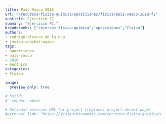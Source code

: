 ```yaml
---
title: País Vasco 2018
url: "/recursos-fisica-quimica/oposiciones/fisica/pais-vasco-2018-f2"
subtitle: Ejercicio F2
summary: "Ejercicio F2."
breadcrumbs: ["recursos-fisica-quimica","oposiciones","fisica"]
authors:
- rodrigo-alcaraz-de-la-osa
- jesica-sanchez-mazon
tags:
- oposiciones
- país-vasco
- 2018
- mecánica
categories:
- Física

image:
  preview_only: true

#_build:
#  render: never

# Optional external URL for project (replaces project detail page).
#external_link: "https://fisiquimicamente.com/recursos-fisica-quimica/oposiciones/fisica/pais-vasco-2018-f2/pais-vasco-2018-f2.pdf"
---
```


<!-- <iframe src="https://docs.google.com/viewer?url=https://fisiquimicamente.com/recursos-fisica-quimica/oposiciones/fisica/pais-vasco-2018-f2/pais-vasco-2018-f2.pdf&embedded=true" style="width: 100vw; height: 500px; position: relative; left: 50%; right: 50%; margin-left: -50vw; margin-right: -50vw;" frameborder="0"></iframe> -->

<div id="adobe-dc-view" style="width: 100vw; position: relative; left: 50%; right: 50%; margin-left: -50vw; margin-right: -50vw;"></div>
<script src="https://documentcloud.adobe.com/view-sdk/main.js"></script>
<script type="text/javascript">
	document.addEventListener("adobe_dc_view_sdk.ready", function(){ 
		var adobeDCView = new AdobeDC.View({clientId: "5b6be996ab824b0e8113830d11740fa3", divId: "adobe-dc-view"});
		adobeDCView.previewFile({
			content:{location: {url: "https://fisiquimicamente.com/recursos-fisica-quimica/oposiciones/fisica/pais-vasco-2018-f2/pais-vasco-2018-f2.pdf"}},
			metaData:{fileName: "pais-vasco-2018-f2.pdf"}
		}, {embedMode: "IN_LINE"});
	});
</script>